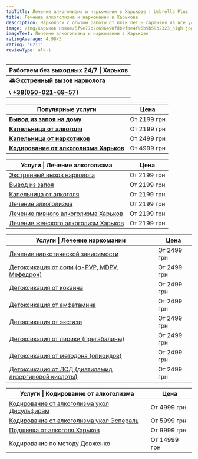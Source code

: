 ```yaml
---
tabTitle: Лечение алкоголизма и наркомании в Харькове | Umbrella Plus | От 2199 грн
title: Лечение алкоголизма и наркомании в Харькове
description: Наркологи с опытом работы от пяти лет – гарантия на все услуги!
image: /img/Харьков Новое/5f9e77b2c696490fdb9fbe4f96b9b59b2323_high.jpg
imageText: Лечение алкоголизма и наркомании в Харькове
ratingAvarage: 4.98/5
rating: '6211'
reviewType: alk-1
---
```


| Работаем без выходных 24/7 \| Харьков       |
| ------------------------------------------- |
| 🚑**Экстренный вызов нарколога**            |
| 📞 **[+38(050-021-69-57)](tel:0500216957)** |

| Популярные услуги                                                        | Цена        |
| ------------------------------------------------------------------------ | ----------- |
| **[Вывод из запоя на дому](Vivod-iz-zapoia-na-domy-kharkiv)**            | От 2199 грн |
| **[Капельница от алкоголя](Kapelnica_ot_alkogola_na_domy_kharkiv)**      | От 2199 грн |
| **[Капельница от наркотиков](kap-ot-nark-kharkiv)**                      | От 2499 грн |
| **[Кодирование от алкоголизма Харьков](kodirovka-ot-alkogolia-kharkiv)** | От 4999 грн |

| Услуги \| Лечение алкоголизма                                                | Цена        |
| ---------------------------------------------------------------------------- | ----------- |
| [Экстренный вызов нарколога](vizov-narkologa-kharkov)                        | От 2199 грн |
| [Вывод из запоя](vivod-iz-zapoia-kharkiv)                                    | От 2199 грн |
| [Капельница от алкоголя](Kapelnica_ot_alkogola_kharkiv)                      | От 2199 грн |
| [Лечение алкоголизма](lechenie-alkogolizma-kharkiv)                          | От 2199 грн |
| [Лечение пивного алкоголизма Харьков](lechenie-pivnogo-alkogolizma-kharkiv)  | От 2199 грн |
| [Лечение женского алкоголизм Харьков](lechenie-jenskogo-alkogolizma-kharkiv) | От 2199 грн |

| Услуги \| Лечение наркомании                                                  | Цена        |
| ----------------------------------------------------------------------------- | ----------- |
| [Лечение наркотической зависимости](lechenie-nark-kharkiv)                    | От 2499 грн |
| [Детоксикация от соли (α-PVP, MDPV, Мефедрон)](detox-ot-soli-kharkiv)         | От 2499 грн |
| [Детоксикация от кокаина](kap-ot-kokaina-kharkiv)                             | От 2499 грн |
| [Детоксикация от амфетамина](detox-ot-amfetamina-kharkiv)                     | От 2499 грн |
| [Детоксикация от экстази](detox-ot-mdma-kharkiv)                              | От 2499 грн |
| [Детоксикация от лирики (прегабалины)](detox-ot-liriki-kharkiv)               | От 2499 грн |
| [Детоксикация от методона (опиоидов)](detox-ot-opiodov-kharkiv)               | От 2499 грн |
| [Детоксикация от ЛСД (диэтиламид лизергиновой кислоты)](detox-ot-lsd-kharkiv) | От 2499 грн |

| Услуги \| Кодирование от алкоголизма                                                    | Цена         |
| --------------------------------------------------------------------------------------- | ------------ |
| [Кодирование от алкоголизма укол Дисульфирам](kodirovka-ot-alkogola-disulfiram-kharkiv) | От 4999 грн  |
| [Кодирование от алкоголизма укол Эспераль](kodirovka-ot-alkogolizma-espiarl-kharkiv)    | От 5999 грн  |
| [Подшивка от алкоголя Харьков](podshivka_ot_alkogolizma_kharkiv)                        | От 9999 грн  |
| Кодирование по методу Довженко                                                          | От 14999 грн |
